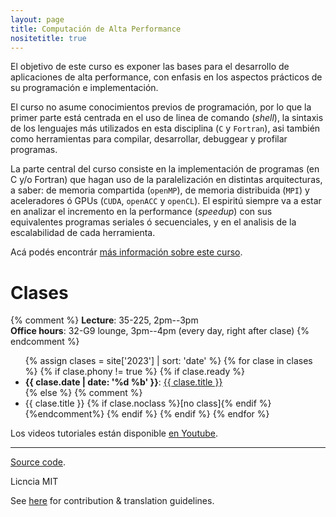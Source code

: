 ```yaml
---
layout: page
title: Computación de Alta Performance 
nositetitle: true
---
```


El objetivo de este curso es exponer las bases para el desarrollo de aplicaciones de alta performance, con enfasis en los aspectos prácticos de su programación e implementación.

El curso no asume conocimientos previos de programación, por lo que la primer parte está centrada en el uso de linea de comando (*shell*), la sintaxis de los lenguajes más utilizados en esta disciplina (`C` y `Fortran`), asi también como herramientas para compilar, desarrollar, debuggear y profilar programas.

La parte central del curso consiste en la implementación de programas (en C y/o Fortran) que hagan uso de la paralelización en distintas arquitecturas, a saber: de memoria compartida (`openMP`), de memoria distribuida (`MPI`) y aceleradores ó GPUs (`CUDA`, `openACC` y `openCL`). El espiritú siempre va a estar en analizar el incremento en la performance (*speedup*) con sus equivalentes programas seriales ó secuenciales, y en el analisis de la escalabilidad de cada herramienta.

Acá podés encontrár [más información sobre este curso](/info/).


# Clases  

{% comment %}
**Lecture**: 35-225, 2pm--3pm<br>
**Office hours**: 32-G9 lounge, 3pm--4pm (every day, right after clase)
{% endcomment %}

<ul>
{% assign clases = site['2023'] | sort: 'date' %}
{% for clase in clases %}
    {% if clase.phony != true %}
        {% if clase.ready %}
        <li>
        <strong>{{ clase.date | date: '%d %b' }}</strong>:
            <a href="{{ clase.url }}">{{ clase.title }}</a>
        </li>
        {% else %}
        {% comment %}
		 <li>  {{ clase.title }} {% if clase.noclass %}[no class]{% endif %}</li> 
        {%endcomment%}
        {% endif %}
    {% endif %}
{% endfor %}
</ul>

Los videos tutoriales están disponible [en Youtube](https://www.youtube.com/@ramiroespadaguerrero/playlists).


---

<div class="small center">
<p><a href="https://github.com/ramespada/hpc">Source code</a>.</p>
<p>Licncia MIT</p>
<p>See <a href="/license/">here</a> for contribution &amp; translation guidelines.</p>
</div>
